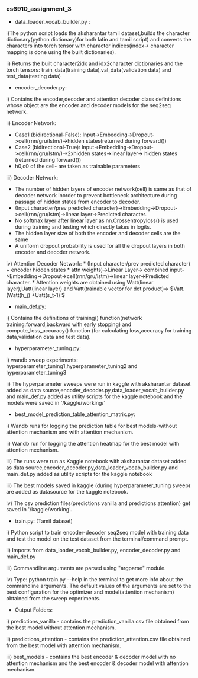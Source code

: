 ### cs6910_assignment_3

* data_loader_vocab_builder.py : 

i)The python script loads the aksharantar tamil dataset,builds the character dictionary(python dictionary)for both latin and tamil script) and converts the characters into torch tensor with character indices(index-> character mapping is done using the built dictionaries).

ii) Returns the built character2idx and idx2character dictionaries and the torch tensors: train_data(training data),val_data(validation data) and test_data(testing data)

* encoder_decoder.py: 

i) Contains the encoder,decoder and attention decoder class definitions whose object are the encoder and decoder models for the seq2seq network.

ii) Encoder Network:
  
  * Case1 (bidirectional-False): Input->Embedding->Dropout->cell(rnn/gru/lstm/)->hidden states(returned during forward())
  * Case2 (bidirectional-True): Input->Embedding->Dropout->cell(rnn/gru/lstm/)->2xhidden states->linear layer-> hidden states (returned during forward())
  * h0,c0 of the cell-  are taken as trainable parameters
 
 iii) Decoder Network:
   * The number of hidden layers of encoder network(cell) is same as that of decoder network inorder to prevent bottleneck architecture during passage of hidden states from encoder to decoder.
   * (Input character/prev predicted character)->Embedding->Dropout->cell(rnn/gru/lstm)->linear layer->Predicted character. 
   * No softmax layer after linear layer as nn.Crossentropyloss() is used during training and testing which directly takes in logits.
   * The hidden layer size of both the encoder and decoder cells are the same
   * A uniform dropout probability is used for all the dropout layers in both encoder and decoder network.
 
 iv) Attention Decoder Network:
     * (Input character/prev predicted character) + encoder hidden states * attn weights)->Linear Layer-> combined input->Embedding->Dropout->cell(rnn/gru/lstm)->linear layer->Predicted character. 
     * Attention weights are obtained using Watt(linear layer),Uatt(linear layer) and Vatt(trainable vector for dot product)=> $Vatt.(Watt(h_j) +Uatt(s_t-1) $
 
* main_def.py:

 i) Contains the definitions of training() function(network training:forward,backward with early stopping) and compute_loss_accuracy() function (for calculating loss,accuracy for training data,validation data and test data).
 
 * hyperparameter_tuning.py:

  i) wandb sweep experiments: hyperparameter_tuning1,hyperparameter_tuning2 and hyperparameter_tuning3
  
  ii) The hyperparameter sweeps were run in kaggle with aksharantar dataset added as data source,encoder_decoder.py,data_loader_vocab_builder.py and main_def.py added as utility scripts for the kaggle notebook and the models were saved in '/kaggle/working/'
  
  * best_model_prediction_table_attention_matrix.py:
  
  i) Wandb runs for logging the prediction table for best models-without attention mechanism and with attention mechanism.
  
  ii) Wandb run for logging the attention heatmap for the best model with attention mechanism.
  
  iii) The runs were run as Kaggle notebook with aksharantar dataset added as data source,encoder_decoder.py,data_loader_vocab_builder.py and main_def.py added as utility scripts for the kaggle notebook
  
  iii) The best models saved in kaggle (during hyperparameter_tuning sweep) are added as datasource for the kaggle notebook.
  
  iv) The csv prediction files(predictions vanilla and predictions attention) get saved in '/kaggle/working'.

 * train.py: (Tamil dataset)

  i) Python script to train encoder-decoder seq2seq model with training data and test the model on the test dataset from the terminal/command prompt.
  
  ii) Imports from data_loader_vocab_builder.py, encoder_decoder.py and main_def.py
  
  iii) Commandline arguments are parsed using "argparse" module.
  
  iv) Type: python train.py --help in the terminal to get more info about the commandline arguments. The default values of the arguments are set to the best configuration for the optimizer and model(attention mechanism) obtained from the sweep experiments.
  
* Output Folders:

i) predictions_vanilla - contains the prediction_vanilla.csv file obtained from the best model without attention mechanism.

ii) predictions_attention - contains the prediction_attention.csv file obtained from the best model with attention mechanism.

iii) best_models - contains the best encoder & decoder model with no attention mechanism and the best encoder & decoder model with attention mechanism.


  

  
     
 
   
 
 
 
 
